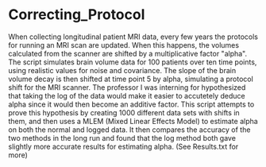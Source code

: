 # Correcting_Protocol

When collecting longitudinal patient MRI data, every few years the protocols for running an MRI scan are updated. When this happens, the volumes calculated from the scanner are shifted by a multiplicative factor "alpha". The script simulates brain volume data for 100 patients over ten time points, using realistic values for noise and covariance. The slope of the brain volume decay is then shifted at time point 5 by alpha, simulating a protocol shift for the MRI scanner. The professor I was interning for hypothesized that taking the log of the data would make it easier to accutetely deduce alpha since it would then become an additive factor. This script attempts to prove this hypothesis by creating 1000 different data sets with shifts in them, and then uses a MLEM (Mixed Linear Effects Model) to estimate alpha on both the normal and logged data. It then compares the accuracy of the two methods in the long run and found that the log method both gave slightly more accurate results for estimating alpha. (See Results.txt for more)